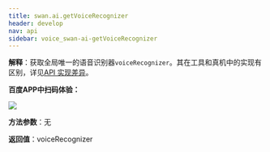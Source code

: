 ```yaml
---
title: swan.ai.getVoiceRecognizer
header: develop
nav: api
sidebar: voice_swan-ai-getVoiceRecognizer
---
```





**解释**：获取全局唯一的语音识别器`voiceRecognizer`。其在工具和真机中的实现有区别，详见[API 实现差异](https://smartprogram.baidu.com/docs/develop/devtools/diff/)。

**百度APP中扫码体验：**

<img src="https://b.bdstatic.com/miniapp/assets/images/doc_demo/getVoiceManager.png"  class="demo-qrcode-image" />


**方法参数**：无

**返回值**：voiceRecognizer

